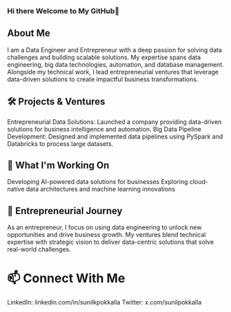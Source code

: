 ### Hi there Welcome to My GitHub👋

## About Me

I am a Data Engineer and Entrepreneur with a deep passion for solving data challenges and building scalable solutions. My expertise spans data engineering, big data technologies, automation, and database management. Alongside my technical work, I lead entrepreneurial ventures that leverage data-driven solutions to create impactful business transformations.

## 🛠 Projects & Ventures
Entrepreneurial Data Solutions: Launched a company providing data-driven solutions for business intelligence and automation.
Big Data Pipeline Development: Designed and implemented data pipelines using PySpark and Databricks to process large datasets.

## 🌱 What I'm Working On
Developing AI-powered data solutions for businesses
Exploring cloud-native data architectures and machine learning innovations

## 🧠 Entrepreneurial Journey
As an entrepreneur, I focus on using data engineering to unlock new opportunities and drive business growth. My ventures blend technical expertise with strategic vision to deliver data-centric solutions that solve real-world challenges.

# 📫 Connect With Me
LinkedIn: linkedin.com/in/sunilkpokkalla
Twitter: x.com/sunilpokkalla
